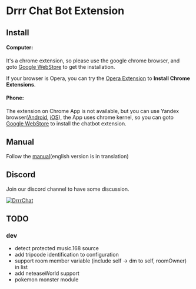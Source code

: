 # Drrr Chat Bot Extension

## Install

#### Computer:

It's a chrome extension, so please use the google chrome browser, and goto [Google WebStore](https://chrome.google.com/webstore/detail/drrr-chatbot-extension/fkmpnkcjocenkliehpdhlfbmdmdnokgm) to get the installation.

If your browser is Opera, you can try the [Opera Extension](https://addons.opera.com/zh-tw/extensions/details/install-chrome-extensions/) to **Install Chrome Extensions**.

#### Phone:

The extension on Chrome App is not available, but you can use Yandex browser([Android](https://play.google.com/store/apps/details?id=ru.yandex.searchplugin&hl=en_US), [iOS](https://apps.apple.com/tw/app/yandex-browser/id483693909)), the App uses chrome kernel, so you can goto [Google WebStore](https://chrome.google.com/webstore/detail/drrr-chatbot-extension/fkmpnkcjocenkliehpdhlfbmdmdnokgm) to install the chatbot extension.

## Manual

Follow the [manual](https://nobodyzxc.github.io/drrr-botext-manual/)(english version is in translation)

## Discord

Join our discord channel to have some discussion.

[![DrrrChat](https://discordapp.com/api/guilds/700216589190037515/widget.png?style=banner3)](https://discord.com/invite/cveZZTt)

## TODO

### dev

- detect protected music.168 source
- add tripcode identification to configuration
- support room member variable (include self -> dm to self, roomOwner) in list
- add neteaseWorld support
- pokemon monster module
